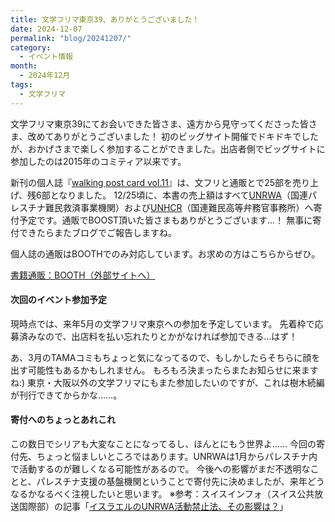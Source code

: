 ```yaml
---
title: 文学フリマ東京39、ありがとうございました！
date: 2024-12-07
permalink: "blog/20241207/"
category:
  - イベント情報
month:
  - 2024年12月
tags:
  - 文学フリマ
---
```


文学フリマ東京39にてお会いできた皆さま、遠方から見守ってくださった皆さま、改めてありがとうございました！
初のビッグサイト開催でドキドキでしたが、おかげさまで楽しく参加することができました。出店者側でビッグサイトに参加したのは2015年のコミティア以来です。

新刊の個人誌『[walking post card vol.11](/book/postcard_11/)』は、文フリと通販とで25部を売り上げ、残6部となりました。
12/25頃に、本書の売上額はすべて<a href="https://www.unrwa.org/japan" target="_blank" rel="noopenner noreferrer">UNRWA</a>（国連パレスチナ難民救済事業機関）および<a href="https://www.unhcr.org/jp/" target="_blank" rel="noopenner noreferrer">UNHCR</a>（国連難民高等弁務官事務所）へ寄付予定です。通販でBOOST頂いた皆さまもありがとうございます…！
無事に寄付できたらまたブログでご報告しますね。

個人誌の通販はBOOTHでのみ対応しています。お求めの方はこちらからぜひ。

<a href="https://kokyushobo.booth.pm/items/6326327" target="_blank" rel="noopenner noreferrer" class="btn btn--medium btn--color">書籍通販：BOOTH（外部サイトへ）</a>

#### 次回のイベント参加予定
現時点では、来年5月の文学フリマ東京への参加を予定しています。
先着枠で応募済みなので、出店料を払い忘れたりとかがなければ参加できる…はず！

あ、3月のTAMAコミもちょっと気になってるので、もしかしたらそちらに顔を出す可能性もあるかもしれません。
もろもろ決まったらまたお知らせに来ますね:)
東京・大阪以外の文学フリマにもまた参加したいのですが、これは樹木続編が刊行できてからかな……。

#### 寄付へのちょっとあれこれ
この数日でシリアも大変なことになってるし、ほんとにもう世界よ……
今回の寄付先、ちょっと悩ましいところではあります。UNRWAは1月からパレスチナ内で活動するのが難しくなる可能性があるので。
今後への影響がまだ不透明なことと、パレスチナ支援の基盤機関ということで寄付先に決めましたが、来年どうなるかなるべく注視したいと思います。
※参考：スイスインフォ（スイス公共放送国際部）の記事「<a href="https://www.swissinfo.ch/jpn/%E5%9B%BD%E9%9A%9B%E9%83%BD%E5%B8%82%E3%82%B8%E3%83%A5%E3%83%8D%E3%83%BC%E3%83%96/%E3%82%A4%E3%82%B9%E3%83%A9%E3%82%A8%E3%83%AB%E3%81%AEunrwa%E6%B4%BB%E5%8B%95%E7%A6%81%E6%AD%A2%E6%B3%95%E3%80%81%E3%81%9D%E3%81%AE%E5%BD%B1%E9%9F%BF%E3%81%AF%EF%BC%9F/88448333" target="_blank" rel="noopenner noreferrer">イスラエルのUNRWA活動禁止法、その影響は？</a>」